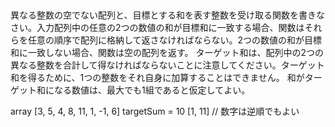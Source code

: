 ##
異なる整数の空でない配列と、目標とする和を表す整数を受け取る関数を書きなさい。入力配列中の任意の2つの数値の和が目標和に一致する場合、関数はそれらを任意の順序で配列に格納して返さなければならない。2つの数値の和が目標和に一致しない場合、関数は空の配列を返す。
ターゲット和は、配列中の2つの異なる整数を合計して得なければならないことに注意してください。ターゲット和を得るために、1つの整数をそれ自身に加算することはできません。
和がターゲット和になる数値は、最大でも1組であると仮定してよい。

array [3, 5, 4, 8, 11, 1, -1, 6]
targetSum = 10
[1, 11] // 数字は逆順でもよい